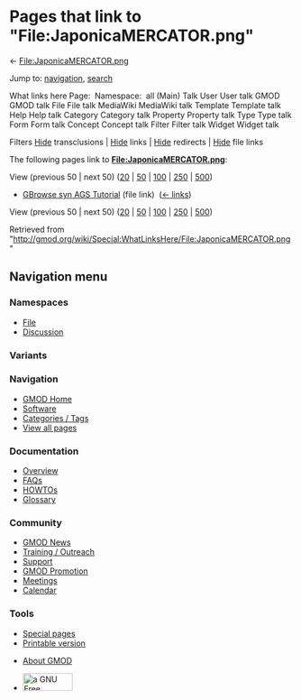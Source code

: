 <div id="mw-page-base" class="noprint">

</div>

<div id="mw-head-base" class="noprint">

</div>

<div id="content" class="mw-body" role="main">

<span id="top"></span>

<div id="mw-js-message" style="display:none;">

</div>



# <span dir="auto">Pages that link to "File:JaponicaMERCATOR.png"</span>

<div id="bodyContent">

<div id="contentSub">

←
[File:JaponicaMERCATOR.png](/wiki/File:JaponicaMERCATOR.png "File:JaponicaMERCATOR.png")

</div>

<div id="jump-to-nav" class="mw-jump">

Jump to: [navigation](#mw-navigation), [search](#p-search)

</div>

<div id="mw-content-text">

What links here Page:  Namespace:  all (Main) Talk User User talk GMOD
GMOD talk File File talk MediaWiki MediaWiki talk Template Template talk
Help Help talk Category Category talk Property Property talk Type Type
talk Form Form talk Concept Concept talk Filter Filter talk Widget
Widget talk

Filters
[Hide](/mediawiki/index.php?title=Special:WhatLinksHere/File:JaponicaMERCATOR.png&hidetrans=1 "Special:WhatLinksHere/File:JaponicaMERCATOR.png")
transclusions \|
[Hide](/mediawiki/index.php?title=Special:WhatLinksHere/File:JaponicaMERCATOR.png&hidelinks=1 "Special:WhatLinksHere/File:JaponicaMERCATOR.png")
links \|
[Hide](/mediawiki/index.php?title=Special:WhatLinksHere/File:JaponicaMERCATOR.png&hideredirs=1 "Special:WhatLinksHere/File:JaponicaMERCATOR.png")
redirects \|
[Hide](/mediawiki/index.php?title=Special:WhatLinksHere/File:JaponicaMERCATOR.png&hideimages=1 "Special:WhatLinksHere/File:JaponicaMERCATOR.png")
file links

The following pages link to
**[File:JaponicaMERCATOR.png](/wiki/File:JaponicaMERCATOR.png "File:JaponicaMERCATOR.png")**:

View (previous 50 \| next 50)
([20](/mediawiki/index.php?title=Special:WhatLinksHere/File:JaponicaMERCATOR.png&limit=20 "Special:WhatLinksHere/File:JaponicaMERCATOR.png")
\|
[50](/mediawiki/index.php?title=Special:WhatLinksHere/File:JaponicaMERCATOR.png&limit=50 "Special:WhatLinksHere/File:JaponicaMERCATOR.png")
\|
[100](/mediawiki/index.php?title=Special:WhatLinksHere/File:JaponicaMERCATOR.png&limit=100 "Special:WhatLinksHere/File:JaponicaMERCATOR.png")
\|
[250](/mediawiki/index.php?title=Special:WhatLinksHere/File:JaponicaMERCATOR.png&limit=250 "Special:WhatLinksHere/File:JaponicaMERCATOR.png")
\|
[500](/mediawiki/index.php?title=Special:WhatLinksHere/File:JaponicaMERCATOR.png&limit=500 "Special:WhatLinksHere/File:JaponicaMERCATOR.png"))

- [GBrowse syn AGS
  Tutorial](/wiki/GBrowse_syn_AGS_Tutorial "GBrowse syn AGS Tutorial")
  (file link) ‎ <span class="mw-whatlinkshere-tools">([←
  links](/mediawiki/index.php?title=Special:WhatLinksHere&target=GBrowse+syn+AGS+Tutorial "Special:WhatLinksHere"))</span>

View (previous 50 \| next 50)
([20](/mediawiki/index.php?title=Special:WhatLinksHere/File:JaponicaMERCATOR.png&limit=20 "Special:WhatLinksHere/File:JaponicaMERCATOR.png")
\|
[50](/mediawiki/index.php?title=Special:WhatLinksHere/File:JaponicaMERCATOR.png&limit=50 "Special:WhatLinksHere/File:JaponicaMERCATOR.png")
\|
[100](/mediawiki/index.php?title=Special:WhatLinksHere/File:JaponicaMERCATOR.png&limit=100 "Special:WhatLinksHere/File:JaponicaMERCATOR.png")
\|
[250](/mediawiki/index.php?title=Special:WhatLinksHere/File:JaponicaMERCATOR.png&limit=250 "Special:WhatLinksHere/File:JaponicaMERCATOR.png")
\|
[500](/mediawiki/index.php?title=Special:WhatLinksHere/File:JaponicaMERCATOR.png&limit=500 "Special:WhatLinksHere/File:JaponicaMERCATOR.png"))

</div>

<div class="printfooter">

Retrieved from
"<http://gmod.org/wiki/Special:WhatLinksHere/File:JaponicaMERCATOR.png>"

</div>

<div id="catlinks" class="catlinks catlinks-allhidden">

</div>

<div class="visualClear">

</div>

</div>

</div>

<div id="mw-navigation">

## Navigation menu

<div id="mw-head">



<div id="left-navigation">

<div id="p-namespaces" class="vectorTabs" role="navigation"
aria-labelledby="p-namespaces-label">

### Namespaces

- <span id="ca-nstab-image"><a href="/wiki/File:JaponicaMERCATOR.png" accesskey="c"
  title="View the file page [c]">File</a></span>
- <span id="ca-talk"><a
  href="/mediawiki/index.php?title=File_talk:JaponicaMERCATOR.png&amp;action=edit&amp;redlink=1"
  accesskey="t"
  title="Discussion about the content page [t]">Discussion</a></span>

</div>

<div id="p-variants" class="vectorMenu emptyPortlet" role="navigation"
aria-labelledby="p-variants-label">

### 

### Variants[](#)

<div class="menu">

</div>

</div>

</div>

<div id="right-navigation">





</div>



</div>

</div>

</div>

<div id="mw-panel">

<div id="p-logo" role="banner">

<a href="/wiki/Main_Page"
style="background-image: url(http://gmod.org/images/GMOD-cogs.png);"
title="Visit the main page"></a>

</div>

<div id="p-Navigation" class="portal" role="navigation"
aria-labelledby="p-Navigation-label">

### Navigation

<div class="body">

- <span id="n-GMOD-Home">[GMOD Home](/wiki/Main_Page)</span>
- <span id="n-Software">[Software](/wiki/GMOD_Components)</span>
- <span id="n-Categories-.2F-Tags">[Categories /
  Tags](/wiki/Categories)</span>
- <span id="n-View-all-pages">[View all
  pages](/wiki/Special:AllPages)</span>

</div>

</div>

<div id="p-Documentation" class="portal" role="navigation"
aria-labelledby="p-Documentation-label">

### Documentation

<div class="body">

- <span id="n-Overview">[Overview](/wiki/Overview)</span>
- <span id="n-FAQs">[FAQs](/wiki/Category:FAQ)</span>
- <span id="n-HOWTOs">[HOWTOs](/wiki/Category:HOWTO)</span>
- <span id="n-Glossary">[Glossary](/wiki/Glossary)</span>

</div>

</div>

<div id="p-Community" class="portal" role="navigation"
aria-labelledby="p-Community-label">

### Community

<div class="body">

- <span id="n-GMOD-News">[GMOD News](/wiki/GMOD_News)</span>
- <span id="n-Training-.2F-Outreach">[Training /
  Outreach](/wiki/Training_and_Outreach)</span>
- <span id="n-Support">[Support](/wiki/Support)</span>
- <span id="n-GMOD-Promotion">[GMOD
  Promotion](/wiki/GMOD_Promotion)</span>
- <span id="n-Meetings">[Meetings](/wiki/Meetings)</span>
- <span id="n-Calendar">[Calendar](/wiki/Calendar)</span>

</div>

</div>

<div id="p-tb" class="portal" role="navigation"
aria-labelledby="p-tb-label">

### Tools

<div class="body">

- <span id="t-specialpages"><a href="/wiki/Special:SpecialPages" accesskey="q"
  title="A list of all special pages [q]">Special pages</a></span>
- <span id="t-print"><a
  href="/mediawiki/index.php?title=Special:WhatLinksHere/File:JaponicaMERCATOR.png&amp;printable=yes"
  rel="alternate" accesskey="p"
  title="Printable version of this page [p]">Printable version</a></span>

</div>

</div>

</div>

</div>

<div id="footer" role="contentinfo">

- <span id="footer-places-about">[About
  GMOD](/wiki/GMOD:About "GMOD:About")</span>

<!-- -->

- <span id="footer-copyrightico">[<img src="http://www.gnu.org/graphics/gfdl-logo-small.png" width="88"
  height="31" alt="a GNU Free Documentation License" />](http://www.gnu.org/licenses/fdl-1.3.html)</span>


<div style="clear:both">

</div>

</div>
